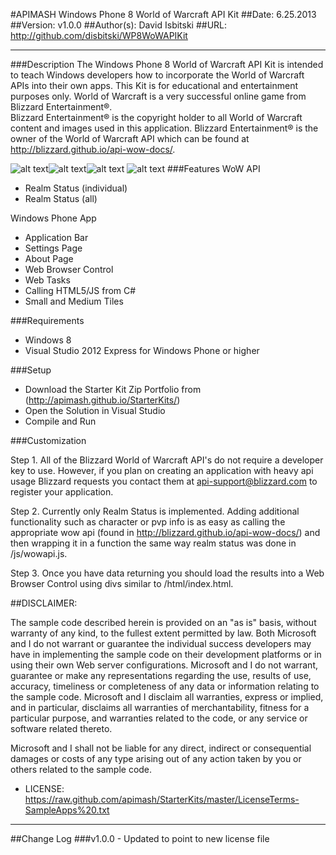 ﻿#APIMASH Windows Phone 8 World of Warcraft API Kit
##Date: 6.25.2013
##Version: v1.0.0
##Author(s): David Isbitski
##URL: http://github.com/disbitski/WP8WoWAPIKit

----------
###Description
The Windows Phone 8 World of Warcraft API Kit is intended to teach Windows developers how to incorporate the World of Warcraft APIs into their own apps.
This Kit is for educational and entertainment purposes only.  World of Warcraft is a very successful online game from Blizzard Entertainment®.   
Blizzard Entertainment® is the copyright holder to all World of Warcraft content and images used in this application.
Blizzard Entertainment® is the owner of the World of Warcraft API which can be found at http://blizzard.github.io/api-wow-docs/.

![alt text][1]![alt text][2]![alt text][3]
![alt text][4]
###Features
WoW API
  - Realm Status (individual)
  - Realm Status (all)

Windows Phone App
  - Application Bar
  - Settings Page 
  - About Page 
  - Web Browser Control
  - Web Tasks
  - Calling HTML5/JS from C#
  - Small and Medium Tiles

###Requirements

 - Windows 8
 - Visual Studio 2012 Express for Windows Phone or higher

###Setup

 - Download the Starter Kit Zip Portfolio from (http://apimash.github.io/StarterKits/)
 - Open the Solution in Visual Studio
 - Compile and Run

###Customization

Step 1. All of the Blizzard World of Warcraft API's do not require a developer key to use.  However, if you plan on creating an application with heavy api usage Blizzard requests you contact them at api-support@blizzard.com to register your application.

Step 2. Currently only Realm Status is implemented.  Adding additional functionality such as character or pvp info is as easy as calling the appropriate wow api (found in http://blizzard.github.io/api-wow-docs/) and then wrapping it in a function the same way realm status was done in /js/wowapi.js.

Step 3. Once you have data returning you should load the results into a Web Browser Control using divs similar to /html/index.html.  


##DISCLAIMER: 

The sample code described herein is provided on an "as is" basis, without warranty of any kind, to the fullest extent permitted by law. Both Microsoft and I do not warrant or guarantee the individual success developers may have in implementing the sample code on their development platforms or in using their own Web server configurations. 
Microsoft and I do not warrant, guarantee or make any representations regarding the use, results of use, accuracy, timeliness or completeness of any data or information relating to the sample code. Microsoft and I disclaim all warranties, express or implied, and in particular, disclaims all warranties of merchantability, fitness for a particular purpose, and warranties related to the code, or any service or software related thereto. 

Microsoft and I shall not be liable for any direct, indirect or consequential damages or costs of any type arising out of any action taken by you or others related to the sample code.


* LICENSE: https://raw.github.com/apimash/StarterKits/master/LicenseTerms-SampleApps%20.txt




----------

##Change Log
###v1.0.0 - Updated to point to new license file


  [1]: https://raw.github.com/disbitski/WP8WoWAPIKit/master/AllRealms.png "All Realms"
  [2]: https://raw.github.com/disbitski/WP8WoWAPIKit/master/SingleRealmMenu.png "Single Page with AppBar"
  [3]: https://raw.github.com/disbitski/WP8WoWAPIKit/master/About.png "About"
  [4]: https://raw.github.com/disbitski/WP8WoWAPIKit/master/settings.png "Settings"
 
